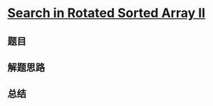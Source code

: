 # [Search in Rotated Sorted Array II](https://leetcode.com/problems/search-in-rotated-sorted-array-ii/)
## 题目


## 解题思路


## 总结


